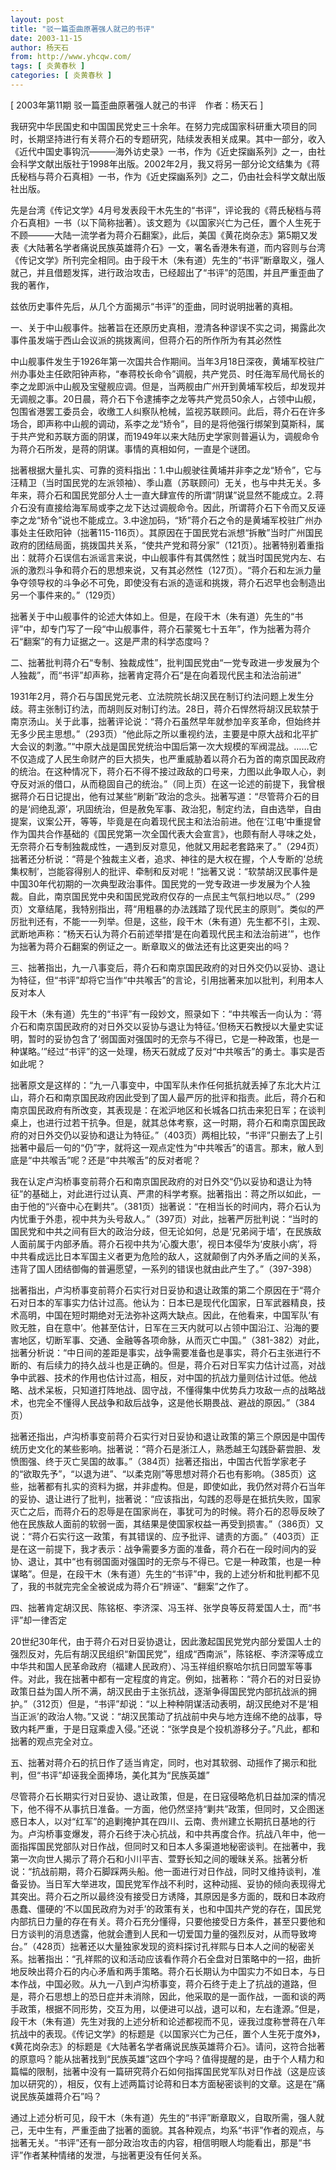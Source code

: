 ```yaml
---
layout: post
title: "驳一篇歪曲原著强人就己的书评"
date: 2003-11-15
author: 杨天石
from: http://www.yhcqw.com/
tags: [ 炎黄春秋 ]
categories: [ 炎黄春秋 ]
---
```



[ 2003年第11期 驳一篇歪曲原著强人就己的书评　作者：杨天石 ]


我研究中华民国史和中国国民党史三十余年。在努力完成国家科研重大项目的同时，长期坚持进行有关蒋介石的专题研究，陆续发表相关成果。其中一部分，收入《近代中国史事钩沉———海外访史录》一书，作为《近史探幽系列》之一，由社会科学文献出版社于1998年出版。2002年2月，我又将另一部分论文结集为《蒋氏秘档与蒋介石真相》一书，作为《近史探幽系列》之二，仍由社会科学文献出版社出版。


先是台湾《传记文学》4月号发表段干木先生的“书评”，评论我的《蒋氏秘档与蒋介石真相》一书（以下简称拙著）。该文题为《以国家兴亡为己任，置个人生死于不顾———大陆一流学者为蒋介石翻案》，此后，美国《黄花岗杂志》第5期又发表《大陆著名学者痛说民族英雄蒋介石》一文，署名香港朱有道，而内容则与台湾《传记文学》所刊完全相同。由于段干木（朱有道）先生的“书评”断章取义，强人就己，并且借题发挥，进行政治攻击，已经超出了“书评”的范围，并且严重歪曲了我的著作，

兹依历史事件先后，从几个方面揭示“书评”的歪曲，同时说明拙著的真相。

一、关于中山舰事件。拙著旨在还原历史真相，澄清各种谬误不实之词，揭露此次事件虽发端于西山会议派的挑拨离间，但蒋介石的所作所为有其必然性


中山舰事件发生于1926年第一次国共合作期间。当年3月18日深夜，黄埔军校驻广州办事处主任欧阳钟声称，“奉蒋校长命令”调舰，共产党员、时任海军局代局长的李之龙即派中山舰及宝璧舰应调。但是，当两舰由广州开到黄埔军校后，却发现并无调舰之事。20日晨，蒋介石下令逮捕李之龙等共产党员50余人，占领中山舰，包围省港罢工委员会，收缴工人纠察队枪械，监视苏联顾问。此后，蒋介石在许多场合，即声称中山舰的调动，系李之龙“矫令”，目的是将他强行绑架到莫斯科，属于共产党和苏联方面的阴谋，而1949年以来大陆历史学家则普遍认为，调舰命令为蒋介石所发，是蒋的阴谋。事情的真相如何，一直是个谜团。


拙著根据大量扎实、可靠的资料指出：1.中山舰驶往黄埔并非李之龙“矫令”，它与汪精卫（当时国民党的左派领袖）、季山嘉（苏联顾问）无关，也与中共无关。多年来，蒋介石和国民党部分人士一直大肆宣传的所谓“阴谋”说显然不能成立。2.蒋介石没有直接给海军局或李之龙下达过调舰命令。因此，所谓蒋介石下令而又反诬李之龙“矫令”说也不能成立。3.中途加码，“矫”蒋介石之令的是黄埔军校驻广州办事处主任欧阳钟（拙著115-116页）。其原因在于国民党右派想“拆散”当时广州国民政府的团结局面，挑拨国共关系，“使共产党和蒋分家”（121页）。拙著特别着重指出：就蒋介石误信右派谣言来说，中山舰事件有其偶然性；就当时国民党内左、右派的激烈斗争和蒋介石的思想来说，又有其必然性（127页）。“蒋介石和左派力量争夺领导权的斗争必不可免，即使没有右派的造谣和挑拨，蒋介石迟早也会制造出另一个事件来的。”（129页）


拙著关于中山舰事件的论述大体如上。但是，在段干木（朱有道）先生的“书评”中，却专门写了一段“中山舰事件，蒋介石蒙冤七十五年”，作为拙著为蒋介石“翻案”的有力证据之一。这是严肃的科学态度吗？

二、拙著批判蒋介石“专制、独裁成性”，批判国民党由“一党专政进一步发展为个人独裁”，而“书评”却声称，拙著肯定蒋介石“是在向着现代民主和法治前进”


1931年2月，蒋介石与国民党元老、立法院院长胡汉民在制订约法问题上发生分歧。蒋主张制订约法，而胡则反对制订约法。28日，蒋介石悍然将胡汉民软禁于南京汤山。关于此事，拙著评论说：“蒋介石虽然早年就参加辛亥革命，但始终并无多少民主思想。”（293页）“他此际之所以重视约法，主要是中原大战和北平扩大会议的刺激。”“中原大战是国民党统治中国后第一次大规模的军阀混战。……它不仅造成了人民生命财产的巨大损失，也严重威胁着以蒋介石为首的南京国民政府的统治。在这种情况下，蒋介石不得不接过政敌的口号来，力图以此争取人心，剥夺反对派的借口，从而稳固自己的统治。”（同上页）在这一论述的前提下，我曾根据蒋介石日记提出，他有过某些“刷新”政治的念头。拙著写道：“尽管蒋介石的目的是‘阏绝乱源’，巩固统治，但是赦免军事、政治犯，制定约法，自由选举，自由提案，议案公开，等等，毕竟是在向着现代民主和法治前进。他在‘江电’中重提曾作为国共合作基础的《国民党第一次全国代表大会宣言》，也颇有耐人寻味之处，无奈蒋介石专制独裁成性，一遇到反对意见，他就又用起老套路来了。”（294页）拙著还分析说：“蒋是个独裁主义者，追求、神往的是大权在握，个人专断的‘总统集权制’，岂能容得别人的批评、牵制和反对呢！”拙著又说：“软禁胡汉民事件是中国30年代初期的一次典型政治事件。国民党的一党专政进一步发展为个人独裁。自此，南京国民党中央和国民党政府仅存的一点民主气氛扫地以尽。”（299页）文章结尾，我特别指出，蒋“用粗暴的办法践踏了现代民主的原则”。类似的严厉批判还有，不能一一列举。但是，这些，段干木（朱有道）先生都不引，主观、武断地声称：“杨天石认为蒋介石前述举措‘是在向着现代民主和法治前进’”，也作为拙著为蒋介石翻案的例证之一。断章取义的做法还有比这更突出的吗？

三、拙著指出，九一八事变后，蒋介石和南京国民政府的对日外交仍以妥协、退让为特征，但“书评”却将它当作“中共喉舌”的言论，引用拙著来加以批判，利用本人反对本人


段干木（朱有道）先生的“书评”有一段妙文，照录如下：“中共喉舌一向认为：‘蒋介石和南京国民政府的对日外交以妥协与退让为特征。’但杨天石教授以大量史实证明，暂时的妥协包含了‘弱国面对强国时的无奈与不得已，它是一种政策，也是一种谋略。’”经过“书评”的这一处理，杨天石就成了反对“中共喉舌”的勇士。事实是否如此呢？


拙著原文是这样的：“九一八事变中，中国军队未作任何抵抗就丢掉了东北大片江山，蒋介石和南京国民政府因此受到了国人最严厉的批评和指责。此后，蒋介石和南京国民政府有所改变，其表现是：在淞沪地区和长城各口抗击来犯日军；在谈判桌上，也进行过若干抗争。但是，就其总体考察，这一时期，蒋介石和南京国民政府的对日外交仍以妥协和退让为特征。”（403页）两相比较，“书评”只删去了上引拙著中最后一句的“仍”字，就将这一观点定性为“中共喉舌”的语言。那末，敝人到底是“中共喉舌”呢？还是“中共喉舌”的反对者呢？


我在认定卢沟桥事变前蒋介石和南京国民政府的对日外交“仍以妥协和退让为特征”的基础上，对此进行过认真、严肃的科学考察。拙著指出：蒋之所以如此，一由于他的“兴奋中心在剿共”。（381页）拙著说：“在相当长的时间内，蒋介石认为内忧重于外患，视中共为头号敌人。”（397页）对此，拙著严厉批判说：“当时的国民党和中共之间有巨大的政治分歧，但无论如何，总是‘兄弟阋于墙’，在民族敌人面前属于内部矛盾。蒋介石视中共为‘心腹大患’，视日本侵华为‘皮肤小病’，将中共看成远比日本军国主义者更为危险的敌人，这就颠倒了内外矛盾之间的关系，违背了国人团结御侮的普遍愿望，一系列的错误也就由此产生了。”（397-398）


拙著指出，卢沟桥事变前蒋介石实行对日妥协和退让政策的第二个原因在于“蒋介石对日本的军事实力估计过高。他认为：日本已是现代化国家，日军武器精良，技术高明，中国在短时期绝对无法弥补这两大缺点。因此，在他看来，中国军队‘有败无胜，自在意中’。他甚至估计，日军在三天内就可以占领中国沿江、沿海的要害地区，切断军事、交通、金融等各项命脉，从而灭亡中国。”（381-382）对此，拙著分析说：“中日间的差距是事实，战争需要准备也是事实，蒋介石主张进行不断的、有后续力的持久战斗也是正确的。但是，蒋介石对日军实力估计过高，对战争中武器、技术的作用也估计过高，相反，对中国的抗战力量则估计过低。他战略、战术呆板，只知道打阵地战、固守战，不懂得集中优势兵力攻敌一点的战略战术，也完全不懂得人民战争和敌后战争，这是他长期畏战、避战的原因。”（384页）


拙著还指出，卢沟桥事变前蒋介石实行对日妥协和退让政策的第三个原因是中国传统历史文化的某些影响。拙著说：“蒋介石是浙江人，熟悉越王勾践卧薪尝胆、发愤图强、终于灭亡吴国的故事。”（384页）拙著还指出，中国古代哲学家老子的“欲取先予”，“以退为进”、“以柔克刚”等思想对蒋介石也有影响。（385页）这些，拙著都有扎实的资料为据，并非虚构。但是，即使如此，我仍然对蒋介石当年的妥协、退让进行了批判，拙著说：“应该指出，勾践的忍辱是在抵抗失败，国家灭亡之后，而蒋介石的忍辱是在国家尚在，事犹可为的时候。蒋介石的忍辱反映了他在民族敌人面前的软弱一面，其结果是使国家权益一再受到损害。”（386页）又说：“蒋介石实行这一政策，有其错误的、应予批评、谴责的方面。”（403页）正是在这一前提下，我才表示：战争需要多方面的准备，蒋介石在一段时间内的妥协、退让，其中“也有弱国面对强国时的无奈与不得已。它是一种政策，也是一种谋略”。但是，在段干木（朱有道）先生的“书评”中，我的上述分析和批判都不见了，我的书就完完全全被说成为蒋介石“辨诬”、“翻案”之作了。

四、拙著肯定胡汉民、陈铭枢、李济深、冯玉祥、张学良等反蒋爱国人士，而“书评”却一律否定


20世纪30年代，由于蒋介石对日妥协退让，因此激起国民党党内部分爱国人士的强烈反对，先后有胡汉民组织“新国民党”，组成“西南派”，陈铭枢、李济深等成立中华共和国人民革命政府（福建人民政府）、冯玉祥组织察哈尔抗日同盟军等事件。对此，我在拙著中都有一定程度的肯定。例如，拙著称：“蒋介石的对日妥协政策日益为国人所不满，胡汉民由于主张抗战，逐渐争得国民党内部抗战派的拥护。”（312页）但是，“书评”却说：“以上种种阴谋活动表明，胡汉民绝对不是‘相当正派’的政治人物。”又说：“胡汉民策动了抗战前中央与地方连绵不绝的战事，导致内耗严重，于是日寇乘虚入侵。”还说：“张学良是个投机游移分子。”凡此，都和拙著的观点完全对立。

五、拙著对蒋介石的抗日作了适当肯定，同时，也对其软弱、动摇作了揭示和批判，但“书评”却诬我全面捧场，美化其为“民族英雄”


尽管蒋介石长期实行对日妥协、退让政策，但是，在日寇侵略危机日益加深的情况下，他不得不从事抗日准备。一方面，他仍然坚持“剿共”政策，但同时，又企图迷惑日本人，以对“红军”的追剿掩护其在四川、云南、贵州建立长期抗日基地的行为。卢沟桥事变爆发，蒋介石终于决心抗战，和中共再度合作。抗战八年中，他一面指挥国民党部队对日作战，但同时又和日本人多渠道地秘密谈判。在拙著中，我第一次向世人揭示了蒋介石和小川平吉、萱野长知之间的暧昧关系。拙著分析说：“抗战前期，蒋介石脚踩两头船。他一面进行对日作战，同时又维持谈判，准备妥协。当日军大举进攻，国民党军作战不利时，这种动摇、妥协的倾向表现得尤其突出。蒋介石之所以最终没有接受日方诱降，其原因是多方面的，既和日本政府愚蠢、僵硬的‘不以国民政府为对手’的政策有关，也和中国共产党的存在，国民党内部抗日力量的存在有关。蒋介石充分懂得，只要他接受日方条件，甚至只要他和日方谈判的消息透露，他就会遭到人民和一切爱国力量的强烈反对，从而导致垮台。”（428页）拙著还以大量独家发现的资料探讨孔祥熙与日本人之间的秘密关系。拙著指出：“孔祥熙的议和活动应该看作蒋介石全盘对日策略中的一招，曲折地反映出蒋介石的内心矛盾和两手策略。蒋介石长期认为中国实力不如日本，与日本作战，中国必败。从九一八到卢沟桥事变，蒋介石终于走上了抗战的道路，但是，蒋介石思想上的恐日症并未消除，因此，他采取的是一面作战，一面和谈的两手政策，根据不同形势，交互为用，以便进可以战，退可以和，左右逢源。”但是，段干木（朱有道）先生对我的上述分析和论述都视而不见，诬我过度称誉蒋在八年抗战中的表现。《传记文学》的标题是《以国家兴亡为己任，置个人生死于度外》，《黄花岗杂志》的标题是《大陆著名学者痛说民族英雄蒋介石》。请问，这符合拙著的原意吗？能从拙著找到“民族英雄”这四个字吗？值得提醒的是，由于个人精力和篇幅的限制，拙著中没有一篇研究蒋介石如何指挥国民党军队对日作战（这是应该加以研究的），相反，仅有上述两篇讨论蒋和日本方面秘密谈判的文章。这是在“痛说民族英雄蒋介石”吗？


通过上述分析可见，段干木（朱有道）先生的“书评”断章取义，自取所需，强人就己，无中生有，严重歪曲了拙著的面貌。其各种观点，均系“书评”作者的观点，与拙著无关。“书评”还有一部分政治攻击的内容，相信明眼人均能看出，那是“书评”作者某种情绪的发泄，与拙著更没有任何关系。


